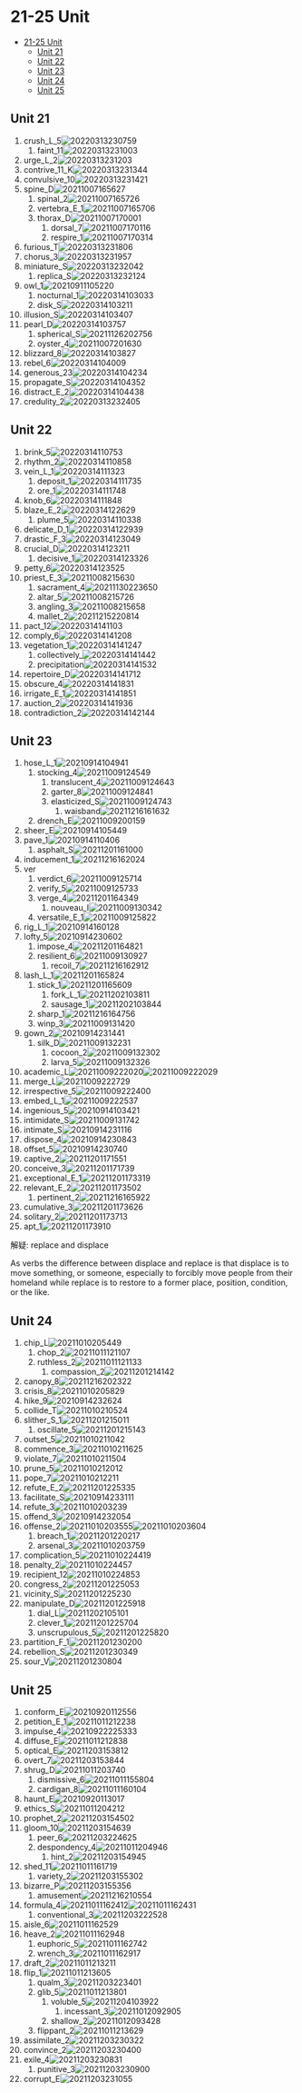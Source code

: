 # 21-25 Unit

- [21-25 Unit](#21-25-unit)
  - [Unit 21](#unit-21)
  - [Unit 22](#unit-22)
  - [Unit 23](#unit-23)
  - [Unit 24](#unit-24)
  - [Unit 25](#unit-25)

## Unit 21

1. crush_L_5![20220313230759](https://raw.githubusercontent.com/Logible/Image/main/note_image/20220313230759.png)
   1. faint_11![20220313231003](https://raw.githubusercontent.com/Logible/Image/main/note_image/20220313231003.png)
2. urge_L_2![20220313231203](https://raw.githubusercontent.com/Logible/Image/main/note_image/20220313231203.png)
3. contrive_11_K![20220313231344](https://raw.githubusercontent.com/Logible/Image/main/note_image/20220313231344.png)
4. convulsive_10![20220313231421](https://raw.githubusercontent.com/Logible/Image/main/note_image/20220313231421.png)
5. spine_D![20211007165627](https://raw.githubusercontent.com/Logible/Image/main/note_image/20211007165627.png)
    1. spinal_2![20211007165726](https://raw.githubusercontent.com/Logible/Image/main/note_image/20211007165726.png)
    2. vertebra_E_1![20211007165706](https://raw.githubusercontent.com/Logible/Image/main/note_image/20211007165706.png)
    3. thorax_D![20211007170001](https://raw.githubusercontent.com/Logible/Image/main/note_image/20211007170001.png)
       1. dorsal_7![20211007170116](https://raw.githubusercontent.com/Logible/Image/main/note_image/20211007170116.png)
       2. respire_1![20211007170314](https://raw.githubusercontent.com/Logible/Image/main/note_image/20211007170314.png)
6. furious_T![20220313231806](https://raw.githubusercontent.com/Logible/Image/main/note_image/20220313231806.png)
7. chorus_3![20220313231957](https://raw.githubusercontent.com/Logible/Image/main/note_image/20220313231957.png)
8. miniature_S![20220313232042](https://raw.githubusercontent.com/Logible/Image/main/note_image/20220313232042.png)
    1. replica_S![20220313232124](https://raw.githubusercontent.com/Logible/Image/main/note_image/20220313232124.png)
9. owl_1![20210911105220](https://raw.githubusercontent.com/Logible/Image/main/note_image/20210911105220.png)
    1. nocturnal_1![20220314103033](https://raw.githubusercontent.com/Logible/Image/main/note_image/20220314103033.png)
    2. disk_S![20220314103211](https://raw.githubusercontent.com/Logible/Image/main/note_image/20220314103211.png)
10. illusion_S![20220314103407](https://raw.githubusercontent.com/Logible/Image/main/note_image/20220314103407.png)
11. pearl_D![20220314103757](https://raw.githubusercontent.com/Logible/Image/main/note_image/20220314103757.png)
    1. spherical_S![20211126202756](https://raw.githubusercontent.com/Logible/Image/main/note_image/20211126202756.png)
    2. oyster_4![20211007201630](https://raw.githubusercontent.com/Logible/Image/main/note_image/20211007201630.png)
12. blizzard_8![20220314103827](https://raw.githubusercontent.com/Logible/Image/main/note_image/20220314103827.png)
13. rebel_6![20220314104009](https://raw.githubusercontent.com/Logible/Image/main/note_image/20220314104009.png)
14. generous_23![20220314104234](https://raw.githubusercontent.com/Logible/Image/main/note_image/20220314104234.png)
15. propagate_S![20220314104352](https://raw.githubusercontent.com/Logible/Image/main/note_image/20220314104352.png)
16. distract_E_2![20220314104438](https://raw.githubusercontent.com/Logible/Image/main/note_image/20220314104438.png)
17. credulity_2![20220313232405](https://raw.githubusercontent.com/Logible/Image/main/note_image/20220313232405.png)

## Unit 22

1. brink_5![20220314110753](https://raw.githubusercontent.com/Logible/Image/main/note_image/20220314110753.png)
2. rhythm_2![20220314110858](https://raw.githubusercontent.com/Logible/Image/main/note_image/20220314110858.png)
3. vein_L_1![20220314111323](https://raw.githubusercontent.com/Logible/Image/main/note_image/20220314111323.png)
   1. deposit_1![20220314111735](https://raw.githubusercontent.com/Logible/Image/main/note_image/20220314111735.png)
   2. ore_1![20220314111748](https://raw.githubusercontent.com/Logible/Image/main/note_image/20220314111748.png)
4. knob_6![20220314111848](https://raw.githubusercontent.com/Logible/Image/main/note_image/20220314111848.png)
5. blaze_E_2![20220314122629](https://raw.githubusercontent.com/Logible/Image/main/note_image/20220314122629.png)
   1. plume_5![20220314110338](https://raw.githubusercontent.com/Logible/Image/main/note_image/20220314110338.png)
6. delicate_D_1![20220314122939](https://raw.githubusercontent.com/Logible/Image/main/note_image/20220314122939.png)
7. drastic_F_3![20220314123049](https://raw.githubusercontent.com/Logible/Image/main/note_image/20220314123049.png)
8. crucial_D![20220314123211](https://raw.githubusercontent.com/Logible/Image/main/note_image/20220314123211.png)
    1. decisive_1![20220314123326](https://raw.githubusercontent.com/Logible/Image/main/note_image/20220314123326.png)
9. petty_6![20220314123525](https://raw.githubusercontent.com/Logible/Image/main/note_image/20220314123525.png)
10. priest_E_3![20211008215630](https://raw.githubusercontent.com/Logible/Image/main/note_image/20211008215630.png)
    1. sacrament_4![20211130223650](https://raw.githubusercontent.com/Logible/Image/main/note_image/20211130223650.png)
    2. altar_5![20211008215726](https://raw.githubusercontent.com/Logible/Image/main/note_image/20211008215726.png)
    3. angling_3![20211008215658](https://raw.githubusercontent.com/Logible/Image/main/note_image/20211008215658.png)
    4. mallet_2![20211215220814](https://raw.githubusercontent.com/Logible/Image/main/note_image/20211215220814.png)
11. pact_12![20220314141103](https://raw.githubusercontent.com/Logible/Image/main/note_image/20220314141103.png)
12. comply_6![20220314141208](https://raw.githubusercontent.com/Logible/Image/main/note_image/20220314141208.png)
13. vegetation_1![20220314141247](https://raw.githubusercontent.com/Logible/Image/main/note_image/20220314141247.png)
    1. collectively_![20220314141442](https://raw.githubusercontent.com/Logible/Image/main/note_image/20220314141442.png)
    2. precipitation![20220314141532](https://raw.githubusercontent.com/Logible/Image/main/note_image/20220314141532.png)
14. repertoire_D![20220314141712](https://raw.githubusercontent.com/Logible/Image/main/note_image/20220314141712.png)
15. obscure_4![20220314141831](https://raw.githubusercontent.com/Logible/Image/main/note_image/20220314141831.png)
16. irrigate_E_1![20220314141851](https://raw.githubusercontent.com/Logible/Image/main/note_image/20220314141851.png)
17. auction_2![20220314141936](https://raw.githubusercontent.com/Logible/Image/main/note_image/20220314141936.png)
18. contradiction_2![20220314142144](https://raw.githubusercontent.com/Logible/Image/main/note_image/20220314142144.png)

## Unit 23

1. hose_L_1![20210914104941](https://raw.githubusercontent.com/Logible/Image/main/note_image/20210914104941.png)
   1. stocking_4![20211009124549](https://raw.githubusercontent.com/Logible/Image/main/note_image/20211009124549.png)
      1. translucent_4![20211009124643](https://raw.githubusercontent.com/Logible/Image/main/note_image/20211009124643.png)
      2. garter_8![20211009124841](https://raw.githubusercontent.com/Logible/Image/main/note_image/20211009124841.png)
      3. elasticized_S![20211009124743](https://raw.githubusercontent.com/Logible/Image/main/note_image/20211009124743.png)
         1. waisband![20211216161632](https://raw.githubusercontent.com/Logible/Image/main/note_image/20211216161632.png)
   2. drench_E![20211009200159](https://raw.githubusercontent.com/Logible/Image/main/note_image/20211009200159.png)
2. sheer_E![20210914105449](https://raw.githubusercontent.com/Logible/Image/main/note_image/20210914105449.png)
3. pave_1![20210914110406](https://raw.githubusercontent.com/Logible/Image/main/note_image/20210914110406.png)
    1. asphalt_S![20211201161000](https://raw.githubusercontent.com/Logible/Image/main/note_image/20211201161000.png)
4. inducement_1![20211216162024](https://raw.githubusercontent.com/Logible/Image/main/note_image/20211216162024.png)
5. ver
    1. verdict_6![20211009125714](https://raw.githubusercontent.com/Logible/Image/main/note_image/20211009125714.png)
    2. verify_5![20211009125733](https://raw.githubusercontent.com/Logible/Image/main/note_image/20211009125733.png)
    3. verge_4![20211201164349](https://raw.githubusercontent.com/Logible/Image/main/note_image/20211201164349.png)
       1. nouveau_I![20211009130342](https://raw.githubusercontent.com/Logible/Image/main/note_image/20211009130342.png)
    4. versatile_E_1![20211009125822](https://raw.githubusercontent.com/Logible/Image/main/note_image/20211009125822.png)
6. rig_L_1![20210914160128](https://raw.githubusercontent.com/Logible/Image/main/note_image/20210914160128.png)
7. lofty_5![20210914230602](https://raw.githubusercontent.com/Logible/Image/main/note_image/20210914230602.png)
    1. impose_4![20211201164821](https://raw.githubusercontent.com/Logible/Image/main/note_image/20211201164821.png)
    2. resilient_6![20211009130927](https://raw.githubusercontent.com/Logible/Image/main/note_image/20211009130927.png)
       1. recoil_7![20211216162912](https://raw.githubusercontent.com/Logible/Image/main/note_image/20211216162912.png)
8. lash_L_1![20211201165824](https://raw.githubusercontent.com/Logible/Image/main/note_image/20211201165824.png)
    1. stick_1![20211201165609](https://raw.githubusercontent.com/Logible/Image/main/note_image/20211201165609.png)
       1. fork_L_1![20211202103811](https://raw.githubusercontent.com/Logible/Image/main/note_image/20211202103811.png)
       2. sausage_1![20211202103844](https://raw.githubusercontent.com/Logible/Image/main/note_image/20211202103844.png)
    2. sharp_1![20211216164756](https://raw.githubusercontent.com/Logible/Image/main/note_image/20211216164756.png)
    3. winp_3![20211009131420](https://raw.githubusercontent.com/Logible/Image/main/note_image/20211009131420.png)
9. gown_2![20210914231441](https://raw.githubusercontent.com/Logible/Image/main/note_image/20210914231441.png)
    1. silk_D![20211009132231](https://raw.githubusercontent.com/Logible/Image/main/note_image/20211009132231.png)
       1. cocoon_2![20211009132302](https://raw.githubusercontent.com/Logible/Image/main/note_image/20211009132302.png)
       2. larva_5![20211009132326](https://raw.githubusercontent.com/Logible/Image/main/note_image/20211009132326.png)
10. academic_L![20211009222020](https://raw.githubusercontent.com/Logible/Image/main/note_image/20211009222020.png)![20211009222029](https://raw.githubusercontent.com/Logible/Image/main/note_image/20211009222029.png)
11. merge_L![20211009222729](https://raw.githubusercontent.com/Logible/Image/main/note_image/20211009222729.png)
12. irrespective_5![20211009222400](https://raw.githubusercontent.com/Logible/Image/main/note_image/20211009222400.png)
13. embed_L_1![20211009222537](https://raw.githubusercontent.com/Logible/Image/main/note_image/20211009222537.png)
14. ingenious_5![20210914103421](https://raw.githubusercontent.com/Logible/Image/main/note_image/20210914103421.png)
15. intimidate_S![20211009131742](https://raw.githubusercontent.com/Logible/Image/main/note_image/20211009131742.png)
16. intimate_S![20210914231116](https://raw.githubusercontent.com/Logible/Image/main/note_image/20210914231116.png)
17. dispose_4![20210914230843](https://raw.githubusercontent.com/Logible/Image/main/note_image/20210914230843.png)
18. offset_5![20210914230740](https://raw.githubusercontent.com/Logible/Image/main/note_image/20210914230740.png)
19. captive_2![20211201171551](https://raw.githubusercontent.com/Logible/Image/main/note_image/20211201171551.png)
20. conceive_3![20211201171739](https://raw.githubusercontent.com/Logible/Image/main/note_image/20211201171739.png)
21. exceptional_E_1![20211201173319](https://raw.githubusercontent.com/Logible/Image/main/note_image/20211201173319.png)
22. relevant_E_2![20211201173502](https://raw.githubusercontent.com/Logible/Image/main/note_image/20211201173502.png)
    1. pertinent_2![20211216165922](https://raw.githubusercontent.com/Logible/Image/main/note_image/20211216165922.png)
23. cumulative_3![20211201173626](https://raw.githubusercontent.com/Logible/Image/main/note_image/20211201173626.png)
24. solitary_2![20211201173713](https://raw.githubusercontent.com/Logible/Image/main/note_image/20211201173713.png)
25. apt_1![20211201173910](https://raw.githubusercontent.com/Logible/Image/main/note_image/20211201173910.png)

解疑:
replace and displace

As verbs the difference between displace and replace is that displace is to move something, or someone, especially to forcibly move people from their homeland while replace is to restore to a former place, position, condition, or the like.

## Unit 24

1. chip_L![20211010205449](https://raw.githubusercontent.com/Logible/Image/main/note_image/20211010205449.png)
   1. chop_2![20211011121107](https://raw.githubusercontent.com/Logible/Image/main/note_image/20211011121107.png)
   2. ruthless_2![20211011121133](https://raw.githubusercontent.com/Logible/Image/main/note_image/20211011121133.png)
      1. compassion_2![20211201214142](https://raw.githubusercontent.com/Logible/Image/main/note_image/20211201214142.png)
2. canopy_8![20211216202322](https://raw.githubusercontent.com/Logible/Image/main/note_image/20211216202322.png)
3. crisis_8![20211010205829](https://raw.githubusercontent.com/Logible/Image/main/note_image/20211010205829.png)
4. hike_9![20210914232624](https://raw.githubusercontent.com/Logible/Image/main/note_image/20210914232624.png)
5. collide_T![20211010210524](https://raw.githubusercontent.com/Logible/Image/main/note_image/20211010210524.png)
6. slither_S_1![20211201215011](https://raw.githubusercontent.com/Logible/Image/main/note_image/20211201215011.png)
      1. oscillate_5![20211201215143](https://raw.githubusercontent.com/Logible/Image/main/note_image/20211201215143.png)
7. outset_5![20211010211042](https://raw.githubusercontent.com/Logible/Image/main/note_image/20211010211042.png)
8. commence_3![20211010211625](https://raw.githubusercontent.com/Logible/Image/main/note_image/20211010211625.png)
9. violate_7![20211010211504](https://raw.githubusercontent.com/Logible/Image/main/note_image/20211010211504.png)
10. prune_5![20211010212012](https://raw.githubusercontent.com/Logible/Image/main/note_image/20211010212012.png)
11. pope_7![20211010212211](https://raw.githubusercontent.com/Logible/Image/main/note_image/20211010212211.png)
12. refute_E_2![20211201225335](https://raw.githubusercontent.com/Logible/Image/main/note_image/20211201225335.png)
13. facilitate_S![20210914233111](https://raw.githubusercontent.com/Logible/Image/main/note_image/20210914233111.png)
14. refute_3![20211010203239](https://raw.githubusercontent.com/Logible/Image/main/note_image/20211010203239.png)
15. offend_3![20210914232054](https://raw.githubusercontent.com/Logible/Image/main/note_image/20210914232054.png)
16. offense_2![20211010203555](https://raw.githubusercontent.com/Logible/Image/main/note_image/20211010203555.png)![20211010203604](https://raw.githubusercontent.com/Logible/Image/main/note_image/20211010203604.png)
    1. breach_1![20211201220217](https://raw.githubusercontent.com/Logible/Image/main/note_image/20211201220217.png)
    2. arsenal_3![20211010203759](https://raw.githubusercontent.com/Logible/Image/main/note_image/20211010203759.png)
17. complication_5![20211010224419](https://raw.githubusercontent.com/Logible/Image/main/note_image/20211010224419.png)
18. penalty_2![20211010224457](https://raw.githubusercontent.com/Logible/Image/main/note_image/20211010224457.png)
19. recipient_12![20211010224853](https://raw.githubusercontent.com/Logible/Image/main/note_image/20211010224853.png)
20. congress_2![20211201225053](https://raw.githubusercontent.com/Logible/Image/main/note_image/20211201225053.png)
21. vicinity_S![20211201225230](https://raw.githubusercontent.com/Logible/Image/main/note_image/20211201225230.png)
22. manipulate_D![20211201225918](https://raw.githubusercontent.com/Logible/Image/main/note_image/20211201225918.png)
    1. dial_L![20211202105101](https://raw.githubusercontent.com/Logible/Image/main/note_image/20211202105101.png)
    2. clever_1![20211201225704](https://raw.githubusercontent.com/Logible/Image/main/note_image/20211201225704.png)
    3. unscrupulous_5![20211201225820](https://raw.githubusercontent.com/Logible/Image/main/note_image/20211201225820.png)
23. partition_F_1![20211201230200](https://raw.githubusercontent.com/Logible/Image/main/note_image/20211201230200.png)
24. rebellion_S![20211201230349](https://raw.githubusercontent.com/Logible/Image/main/note_image/20211201230349.png)
25. sour_V![20211201230804](https://raw.githubusercontent.com/Logible/Image/main/note_image/20211201230804.png)

## Unit 25

1. conform_E![20210920112556](https://raw.githubusercontent.com/Logible/Image/main/note_image/20210920112556.png)
2. petition_E_1![20211011212238](https://raw.githubusercontent.com/Logible/Image/main/note_image/20211011212238.png)
3. impulse_4![20210922225333](https://raw.githubusercontent.com/Logible/Image/main/note_image/20210922225333.png)
4. diffuse_E![20211011212838](https://raw.githubusercontent.com/Logible/Image/main/note_image/20211011212838.png)
5. optical_E![20211203153812](https://raw.githubusercontent.com/Logible/Image/main/note_image/20211203153812.png)
6. overt_7![20211203153844](https://raw.githubusercontent.com/Logible/Image/main/note_image/20211203153844.png)
7. shrug_D![20211011203740](https://raw.githubusercontent.com/Logible/Image/main/note_image/20211011203740.png)
    1. dismissive_6![20211011155804](https://raw.githubusercontent.com/Logible/Image/main/note_image/20211011155804.png)
    2. cardigan_8![20211011160104](https://raw.githubusercontent.com/Logible/Image/main/note_image/20211011160104.png)
8. haunt_E![20210920113017](https://raw.githubusercontent.com/Logible/Image/main/note_image/20210920113017.png)
9. ethics_S![20211011204212](https://raw.githubusercontent.com/Logible/Image/main/note_image/20211011204212.png)
10. prophet_2![20211203154502](https://raw.githubusercontent.com/Logible/Image/main/note_image/20211203154502.png)
11. gloom_10![20211203154639](https://raw.githubusercontent.com/Logible/Image/main/note_image/20211203154639.png)
    1. peer_6![20211203224625](https://raw.githubusercontent.com/Logible/Image/main/note_image/20211203224625.png)
    2. despondency_4![20211011204946](https://raw.githubusercontent.com/Logible/Image/main/note_image/20211011204946.png)
       1. hint_2![20211203154945](https://raw.githubusercontent.com/Logible/Image/main/note_image/20211203154945.png)
12. shed_11![20211011161719](https://raw.githubusercontent.com/Logible/Image/main/note_image/20211011161719.png)
    1. variety_2![20211203155302](https://raw.githubusercontent.com/Logible/Image/main/note_image/20211203155302.png)
13. bizarre_P![20211203155356](https://raw.githubusercontent.com/Logible/Image/main/note_image/20211203155356.png)
    1. amusement![20211216210554](https://raw.githubusercontent.com/Logible/Image/main/note_image/20211216210554.png)
14. formula_4![20211011162412](https://raw.githubusercontent.com/Logible/Image/main/note_image/20211011162412.png)![20211011162431](https://raw.githubusercontent.com/Logible/Image/main/note_image/20211011162431.png)
    1. conventional_3![20211203222528](https://raw.githubusercontent.com/Logible/Image/main/note_image/20211203222528.png)
15. aisle_6![20211011162529](https://raw.githubusercontent.com/Logible/Image/main/note_image/20211011162529.png)
16. heave_2![20211011162948](https://raw.githubusercontent.com/Logible/Image/main/note_image/20211011162948.png)
    1. euphoric_5![20211011162742](https://raw.githubusercontent.com/Logible/Image/main/note_image/20211011162742.png)
    2. wrench_3![20211011162917](https://raw.githubusercontent.com/Logible/Image/main/note_image/20211011162917.png)
17. draft_2![20211011213211](https://raw.githubusercontent.com/Logible/Image/main/note_image/20211011213211.png)
18. flip_1![20211011213605](https://raw.githubusercontent.com/Logible/Image/main/note_image/20211011213605.png)
    1. qualm_3![20211203223401](https://raw.githubusercontent.com/Logible/Image/main/note_image/20211203223401.png)
    2. glib_5![20211011213801](https://raw.githubusercontent.com/Logible/Image/main/note_image/20211011213801.png)
       1. voluble_5![20211204103922](https://raw.githubusercontent.com/Logible/Image/main/note_image/20211204103922.png)
          1. incessant_3![20211012092905](https://raw.githubusercontent.com/Logible/Image/main/note_image/20211012092905.png)
       2. shallow_2![20211012093428](https://raw.githubusercontent.com/Logible/Image/main/note_image/20211012093428.png)
    3. flippant_2![20211011213629](https://raw.githubusercontent.com/Logible/Image/main/note_image/20211011213629.png)
19. assimilate_2![20211203230322](https://raw.githubusercontent.com/Logible/Image/main/note_image/20211203230322.png)
20. convince_2![20211203230400](https://raw.githubusercontent.com/Logible/Image/main/note_image/20211203230400.png)
21. exile_4![20211203230831](https://raw.githubusercontent.com/Logible/Image/main/note_image/20211203230831.png)
    1. punitive_3![20211203230900](https://raw.githubusercontent.com/Logible/Image/main/note_image/20211203230900.png)
22. corrupt_E![20211203231055](https://raw.githubusercontent.com/Logible/Image/main/note_image/20211203231055.png)
